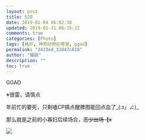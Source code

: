 ```yaml
---
layout: post
title: 528
date: 2019-01-04 06:02:30
updated: 2019-01-31 06:15:22
comments: true
categories: [Photo]
tags: [格邓, 神奇动物在哪里, ggad]
permalink: "2433ed_12d47c818"
author: "猫厨"
description: ""
toc: true
---
```


<p>GGAD</p> 
<p>※很雷，请慎点</p> 
<p>年前忙的要死，只剩嗑CP搞点醒脾图能回点血了_(:з」∠)_</p> 
<p>那么就是之前的小寡妇后续场合，<span style="text-decoration:line-through;"  >恶少</span><span style="text-decoration:line-through;"  >出场【x</span></p>

![](/img/img_cVZNdzJtQk9JV2N4ek5mWnIvaFNGbXZ0WlZnU2IwNlNEZUM4T1ArR3J6ZFJwUm1FMVJNaUFBPT0.jpg)